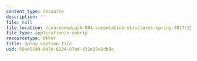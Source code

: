 ```yaml
---
content_type: resource
description: ''
file: null
file_location: /coursemedia/6-004-computation-structures-spring-2017/55e45549047d622497add32e33e0db3c_d4Auh7uWEjY.srt
file_type: application/x-subrip
resourcetype: Other
title: 3play caption file
uid: 55e45549-047d-6224-97ad-d32e33e0db3c
---
```

